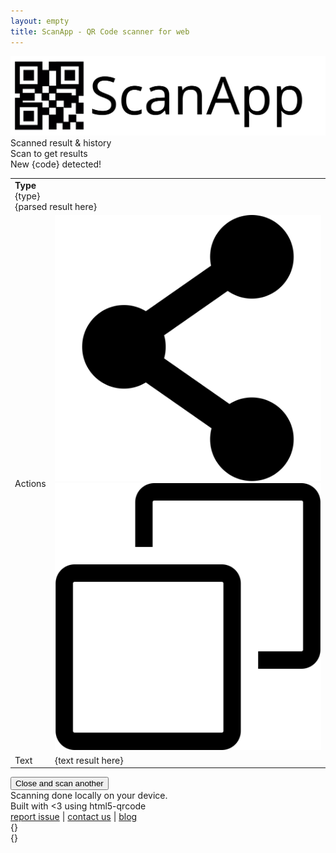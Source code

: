 ```yaml
---
layout: empty
title: ScanApp - QR Code scanner for web
---
```

<link rel="canonical" href="https://scanapp.org"/>
<link rel="stylesheet" href="/assets/app.css">

<div id="scanapp-container">
    <div id="scanner">
        <div id="logo">
            <img src="/assets/svg/scanapp.svg" />
        </div>
        <div id="reader"></div>
    </div>
    <div id="workspace">
        <div id="worspace-header">
            Scanned result & history
        </div>
        <div id="no-result-container hidden">Scan to get results</div>
        <div id="new-scanned-result">
            <div class="header">
                New <span id="scan-result-code-type">{code}</span> detected!
            </div>
            <div class="section">
                <div class="image" id="scan-result-image"></div>
                <div class="data">
                    <table id="result_table">
                        <tr>
                            <!-- <td>Parsed</td> -->
                            <td colspan="2">
                                <div>
                                    <div class="badge">
                                        <div class="badge-icon">
                                            <span><b>Type</b></span>
                                        </div>
                                        <div class="badge-text">
                                            <span id="scan-result-badge-body">{type}</span>
                                        </div>
                                    </div>
                                </div>
                                <div id="scan-result-parsed">{parsed result here}</div>
                            </td>
                        </tr>
                        <tr>
                            <td>Actions</td>
                            <td>
                                <img class="action_image" id="action-share" 
                                    src="./assets/svg/share-svgrepo-com.svg">
                                <img class="action_image" id="action-copy" 
                                    src="./assets/svg/copy-svgrepo-com.svg">
                            </td>
                        </tr>
                        <tr>
                            <td>Text</td>
                            <td>
                                <div id="scan-result-text">{text result here}</div>
                            </td>
                        </tr>
                    </table>
                    <div id="body-footer">
                        <button id="scan-result-close">Close and scan another</button>
                    </div>
                </div>
                <div class="footer">
                    Scanning done locally on your device.
                    <br>
                    Built with <3 using html5-qrcode
                    <br>
                    <a href="https://github.com/scanapp-org/scanapp-org.github.io/issues/new">report issue</a> |
                    <a href="https://minhazav.dev">contact us</a> | 
                    <a href="https://blog.minhazav.dev">blog</a>
                </div>
            </div>
        </div>
    </div>
</div>


<div class="banners-container">
  <div class="banners">
    <div class="banner error">
      <div class="banner-icon"><i data-eva="alert-circle-outline" data-eva-fill="#ffffff" data-eva-height="48" data-eva-width="48"></i></div>
      <div class="banner-message" id="banner-error-message">{}</div>
      <div class="banner-close" onclick="hideBanners()"><i data-eva="close-outline" data-eva-fill="#ffffff"></i></div>
    </div>
    <div class="banner success">
      <div class="banner-icon"><i data-eva="checkmark-circle-outline" data-eva-fill="#ffffff" data-eva-height="48" data-eva-width="48"></i></div>
      <div class="banner-message" id="banner-success-message">{}</div>
      <div class="banner-close" onclick="hideBanners()"><i data-eva="close-outline" data-eva-fill="#ffffff"></i></div>
    </div>
  </div>
</div>

<!-- Scripts -->
<script src="https://unpkg.com/eva-icons" onload="eva.replace()"></script>
<script src="/assets/js/html5-qrcode.min.js"></script>
<script src="/assets/js/app.js"></script>